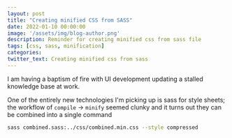 ```yaml
---
layout: post
title: "Creating minified CSS from SASS"
date: 2022-01-10 00:00:00
image: '/assets/img/blog-author.png'
description: Reminder for creating minified css from sass file
tags: [css, sass, minification]
categories:
twitter_text: Creating minified css from sass
---
```


I am having a baptism of fire with UI development updating a stalled knowledge base at work.  

One of the entirely new technologies I'm picking up is sass for style sheets; the workflow of `compile` -> `minify` seemed clunky and it turns out they can be combined into a single command

```bash
sass combined.sass:../css/combined.min.css --style compressed
```